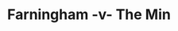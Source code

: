 ---
year: "2014"
serialNumber: "0443" 
game: "Farningham"
title: "Farningham -v- The Min"
gameLocation: ""
gameDate: ""
result: ""
resultType: ""
type: "game"
---